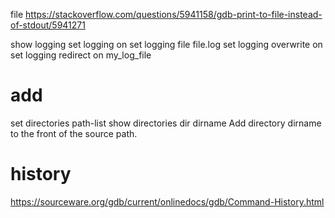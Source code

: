 file 
https://stackoverflow.com/questions/5941158/gdb-print-to-file-instead-of-stdout/5941271

show logging
set logging on 
set logging file file.log
set logging overwrite on 
set logging redirect on
my_log_file

# add 
set directories path-list
show directories
dir dirname  Add directory dirname to the front of the source path.

# history

https://sourceware.org/gdb/current/onlinedocs/gdb/Command-History.html
